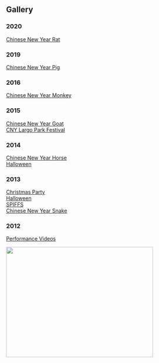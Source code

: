 <h2>Gallery</h2>

<div class="gallery">
<div>
<h3>2020</h3>
<p><a href="https://photos.google.com/share/AF1QipPaP5UZSgof7-Z01TX-42ilt1MV5o8x0iPn8JRTlJMmys9h4DqpYQrQmYzRDT1MlQ?key=b2FhWTdDdFlQRjlXR2xERlFJVDFZc2tGZE9qcmtB" target="_BLANK"> Chinese New Year Rat</a></p>
<h3>2019</h3>
<p><a href="https://photos.app.goo.gl/6MdYtZa3HQw1p9E39" target="_BLANK"> Chinese New Year Pig</a></p>
<h3>2016</h3>
<p><a href="https://drive.google.com/open?id=0B0sqGkR3ajl4NUlaTF9tRlZadUU">Chinese New Year Monkey</a></p>
<h3>2015</h3>
<p><a href="https://drive.google.com/open?id=0B0sqGkR3ajl4cFhLTHZaZ0RMUjA&amp;authuser=0">Chinese New Year Goat</a><br>
<a href="https://drive.google.com/folderview?id=0B0sqGkR3ajl4aDRNS0x5NVpNSGM&amp;usp=sharing">CNY Largo Park Festival</a></p>
<h3>2014</h3>
<p><a href="https://plus.google.com/photos/109130226845048989605/albums/5973438207302804657">Chinese New Year Horse</a><br>
<a href="https://docs.google.com/folderview?id=0B0sqGkR3ajl4QnJnQzViRzAxTnM&amp;usp=docslist_api">Halloween</a></p>
<h3>2013</h3>
<p><a href="https://plus.google.com/photos/109130226845048989605/albums/5961521163409640673">Christmas Party</a><br>
<a href="https://drive.google.com/folderview?id=0B0sqGkR3ajl4eGNzbVVQY0p1SzQ&amp;usp=sharing">Halloween</a><br>
<a href="https://drive.google.com/folderview?id=0B0sqGkR3ajl4cTM5RjNsVExJY0U&amp;usp=sharing">SPIFFS</a><br>
<a href="https://plus.google.com/photos/109130226845048989605/albums/5845945724049354561?authkey=CL21_tzIpsKdEg">Chinese New Year Snake </a></p>
<h3></h3>
<h3>2012</h3>
<p><a href="http://www.youtube.com/user/CWChineseSchool/videos">Performance Videos</a></p>
</div>
<img class="alignRight" src="assets/images/dragondancing.gif" width="400" height="300" />
</div>
